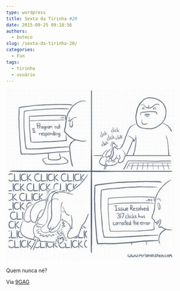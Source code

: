 ```yaml
---
type: wordpress
title: Sexta da Tirinha #20
date: 2015-09-25 09:18:56
authors:
  - buteco
slug: /sexta-da-tirinha-20/
categories:
  - Fun
tags:
  - tirinha
  - usuário
---
```


<img class="aligncenter" src="/images/wp-content/uploads/2015/09/mouse_click.jpg" alt="Mouse Clicks" />

Quem nunca né?

Via <a href="http://9gag.com/" target="_blank">9GAG</a>